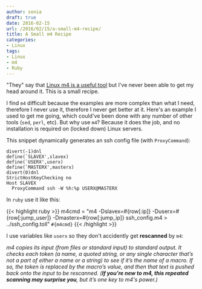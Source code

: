 ```yaml
---
author: sonia
draft: true
date: 2016-02-15
url: /2016/02/15/a-small-m4-recipe/
title: A Small m4 Recipe
categories:
- Linux
tags:
- Linux
- m4
- Ruby
---
```


"They" say that [Linux m4 is a useful
tool](https://en.wikipedia.org/wiki/M4_%28computer_language%29) but
I've never been able to get my head around it. This is a small recipe.

<!--more-->

I find `m4` difficult because the examples are more complex than what I
need, therefore I never use it, therefore I never get better at it.
Here's an example I used to get me going, which could've been done with
any number of other tools (`sed`, `perl`, etc). But why use `m4`?
Because it does the job, and no installation is required on (locked
down) Linux servers.

This snippet dynamically generates an ssh config file (with
`ProxyCommand`):

~~~
divert(-1)dnl
define(`SLAVEX',slavex)
define(`USERX',userx)
define(`MASTERX',masterx)
divert(0)dnl
StrictHostKeyChecking no
Host SLAVEX
  ProxyCommand ssh -W %h:%p USERX@MASTERX
~~~

In `ruby` use it like this:

{{< highlight ruby >}}
m4cmd = "m4 -Dslavex=#{row[:ip]} -Duserx=#{row[:jump_user]}
  -Dmasterx=#{row[:jump_ip]} ssh_config.m4 > ../ssh_config.toll"
`#{m4cmd}`
{{< /highlight >}}

I use variables like `userx` so they don't accidently get **rescanned** by `m4`:

*m4 copies its input (from files or standard input) to standard output.
It checks each token (a name, a quoted string, or any single character
that’s not a part of either a name or a string) to see if it’s the name
of a macro. If so, the token is replaced by the macro’s value, and then
that text is pushed back onto the input to be rescanned. (**If you’re new
to m4, this repeated scanning may surprise you**, but it’s one key to m4's
power.)*
